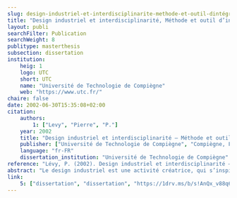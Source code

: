 ```yaml
---
slug: design-industriel-et-interdisciplinarite-methode-et-outil-dintégration-de-linterdisciplinarité-dans-la-formation-pédagogique-initiale-du-design-industriel
title: "Design industriel et interdisciplinarité, Méthode et outil d’intégration de l’interdisciplinarité dans la formation pédagogique initiale du design industriel"
layout: publi
searchFilter: Publication
searchWeight: 8
publitype: masterthesis
subsection: dissertation
institution:
    heig: 1
    logo: UTC
    short: UTC
    name: "Université de Technologie de Compiègne"
    web: "https://www.utc.fr/"
chaire: false
date: 2002-06-30T15:35:08+02:00
citation:
    authors:
        1: ["Levy", "Pierre", "P."]
    year: 2002
    title: "Design industriel et interdisciplinarité – Méthode et outil d'intégration de l'interdisciplinarité dans la formation pédagogique initiale du design industriel"
    publisher: ["Université de Technologie de Compiègne", "Compiègne, France"]
    language: "fr-FR"
    dissertation_institution: "Université de Technologie de Compiègne"
reference: "Lévy, P. (2002). Design industriel et interdisciplinarité – Méthode et outil d'intégration de l'interdisciplinarité dans la formation pédagogique initiale du design industriel. Université de Technologie de Compiègne, France"
abstract: "Le design industriel est une activité créatrice, qui s’inspire de connaissances ayants des origines variées, et dont l’objectif est d’établir les qualités multiples des objets, des processus, des services et de leurs systèmes durant leur cycle de vie complet. Ainsi, le design est un facteur central pour l’ ‘humanisation innovante’ des technologies et un facteur crucial des échanges culturels et économiques.<br/>La communauté académique est unanimement d’accord pour affirmer que le design possède pour ‘objectif secondaire’ important de mieux comprendre le résultat de son travail: l’objet. Une orientation de type interdisciplinaire du design industriel peut l’amener à accomplir cet ‘objectif secondaire’. L’ ‘attitude interdisciplinaire’ n’est pas étrangère au design industriel. Depuis plus de soixante-dix ans, le design est souvent allé chercher les connaissances et les outils de disciplines variées afin de développer – et de résoudre – les problématiques auxquelles il s’est trouvé confronté.<br/>L’objectif de cette recherche est de montrer qu’une ‘attitude interdisciplinaire’ formalisée du design industriel peut lui permettre d’atteindre cet ‘objectif secondaire’ et d’en faire bénéficier la société dans son ensemble."
link:
    5: ["dissertation", "dissertation", "https://1drv.ms/b/s!AnQx_v88q65Qv4Q82bnW01m3LYRfwQ?e=7ZnoJb"]
---
```


